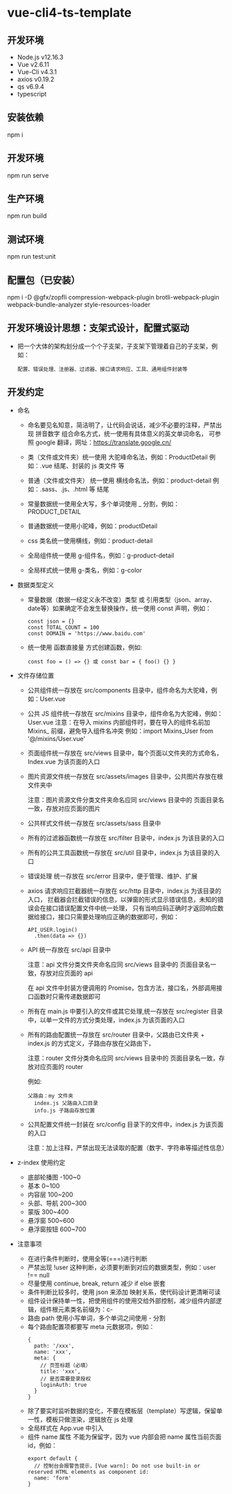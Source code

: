 # vue-cli4-ts-template

## 开发环境
  - Node.js       v12.16.3
  - Vue           v2.6.11
  - Vue-Cli       v4.3.1
  - axios         v0.19.2
  - qs            v6.9.4
  - typescript

## 安装依赖
 npm i

## 开发环境
  npm run serve

## 生产环境
  npm run build

## 测试环境
  npm run test:unit

## 配置包（已安装）
  npm i -D @gfx/zopfli compression-webpack-plugin brotli-webpack-plugin webpack-bundle-analyzer style-resources-loader

## 开发环境设计思想：支架式设计，配置式驱动
  - 把一个大体的架构划分成一个个子支架，子支架下管理着自己的子支架，例如：
    ```
    配置、错误处理、注册器、过滤器、接口请求响应、工具、通用组件封装等
    ```

## 开发约定

- 命名

  - 命名要见名知意，简洁明了，让代码会说话，减少不必要的注释，严禁出现 拼音数字 组合命名方式，统一使用有具体意义的英文单词命名，
    可参照 google 翻译，网址：https://translate.google.cn/

  - 类（文件或文件夹）统一使用 大驼峰命名法，例如：ProductDetail
      例如：.vue 结尾、封装的 js 类文件 等

  - 普通（文件或文件夹） 统一使用 横线命名法，例如：product-detail
      例如：.sass、.js、.html 等 结尾

  - 常量数据统一使用全大写，多个单词使用 _ 分割，例如：PRODUCT_DETAIL

  - 普通数据统一使用小驼峰，例如：productDetail

  - css 类名统一使用横线，例如：product-detail

  - 全局组件统一使用 g-组件名，例如：g-product-detail

  - 全局样式统一使用 g-类名，例如：g-color

- 数据类型定义

  - 常量数据（数据一经定义永不改变）类型 或 引用类型（json、array、date等）如果确定不会发生替换操作，统一使用 const 声明，例如：
    ```
    const json = {}
    const TOTAL_COUNT = 100
    const DOMAIN = 'https://www.baidu.com'
    ```

  - 统一使用 函数直接量 方式创建函数，例如:
    ```
    const foo = () => {} 或 const bar = { foo() {} }
    ```
- 文件存储位置

  - 公共组件统一存放在 src/components 目录中，组件命名为大驼峰，例如：User.vue

  - 公共 JS 组件统一存放在 src/mixins 目录中，组件命名为大驼峰，例如：User.vue
      注意：在导入 mixins 内部组件时，要在导入的组件名前加 Mixins_ 前缀，避免导入组件名冲突
        例如：import Mixins_User from '@/mixins/User.vue'

  - 页面组件统一存放在 src/views 目录中，每个页面以文件夹的方式命名，Index.vue 为该页面的入口

  - 图片资源文件统一存放在 src/assets/images 目录中，公共图片存放在根文件夹中

    注意：图片资源文件分类文件夹命名应同 src/views 目录中的 页面目录名一致，存放对应页面的图片

  - 公共样式文件统一存放在 src/assets/sass 目录中

  - 所有的过滤器函数统一存放在 src/filter 目录中，index.js 为该目录的入口

  - 所有的公共工具函数统一存放在 src/util 目录中，index.js 为该目录的入口

  - 错误处理 统一存放在 src/error 目录中，便于管理、维护、扩展

  - axios 请求响应拦截器统一存放在 src/http 目录中，index.js 为该目录的入口，
    拦截器会拦截错误的信息，以弹窗的形式显示错误信息，未知的错误会在接口错误配置文件中统一处理，
    只有当响应码正确时才返回响应数据给接口，接口只需要处理响应正确的数据即可，例如：
    ```
    API_USER.login()
      .then(data => {})
    ```

  - API 统一存放在 src/api 目录中

    注意：api 文件分类文件夹命名应同 src/views 目录中的 页面目录名一致，存放对应页面的 api

    在 api 文件中封装方便调用的 Promise，包含方法，接口名，外部调用接口函数时只需传递数据即可

  - 所有在 main.js 中要引入的文件或其它处理,统一存放在 src/register 目录中，以单一文件的方式分类处理，index.js 为该页面的入口

  - 所有的路由配置统一存放在 src/router 目录中，父路由已文件夹 + index.js 的方式定义，子路由存放在父路由下，

    注意：router 文件分类命名应同 src/views 目录中的 页面目录名一致，存放对应页面的 router

    例如:
    ```
    父路由：my 文件夹
      index.js 父路由入口目录
      info.js 子路由存放位置
    ```

  - 公共配置文件统一封装在 src/config 目录下的文件中，index.js 为该页面的入口

    注意：加上注释，严禁出现无法读取的配置（数字、字符串等描述性信息）

- z-index 使用约定

  - 底部轮播图 -100~0
  - 基本 0~100
  - 内容层 100~200
  - 头部、导航 200~300
  - 蒙版 300~400
  - 悬浮窗 500~600
  - 悬浮窗按钮 600~700

- 注意事项
  - 在进行条件判断时，使用全等(===)进行判断
  - 严禁出现 !user 这种判断，必须要判断到对应的数据类型，例如：user !== null
  - 尽量使用 continue, break, return 减少 if else 嵌套
  - 条件判断比较多时，使用 json 来添加 映射关系，使代码设计更清晰可读
  - 组件设计保持单一性，把使用组件的使用交给外部控制，减少组件内部逻辑，组件根元素类名前缀为：c-
  - 路由 path 使用小写单词，多个单词之间使用 - 分割
  - 每个路由配置项都要写 meta 元数据项，例如：
    ```
    {
      path: '/xxx',
      name: 'xxx',
      meta: {
        // 页签标题（必填）
        title: 'xxx',
        // 是否需要登录授权
        loginAuth: true
      }
    }
    ```
  - 除了要实时监听数据的变化，不要在模板层（template）写逻辑，保留单一性，模板只做渲染，逻辑放在 js 处理
  - 全局样式在 App.vue 中引入
  - 组件 name 属性 不能为保留字，因为 vue 内部会把 name 属性当前页面 id，例如：
    ```
    export default {
      // 控制台会报警告提示，[Vue warn]: Do not use built-in or reserved HTML elements as component id:
      name: 'form'
    }
    ```
